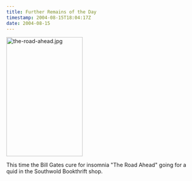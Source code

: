 ```yaml
---
title: Further Remains of the Day
timestamp: 2004-08-15T18:04:17Z
date: 2004-08-15
---
```


<img alt="the-road-ahead.jpg" src="http://blog.whatfettle.com/archives/the-road-ahead.jpg" width="200" height="314" border="0" />

This time the Bill Gates cure for insomnia "The Road Ahead" going for a quid in the Southwold Bookthrift shop.